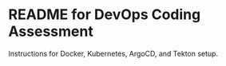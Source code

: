 # README for DevOps Coding Assessment

Instructions for Docker, Kubernetes, ArgoCD, and Tekton setup.